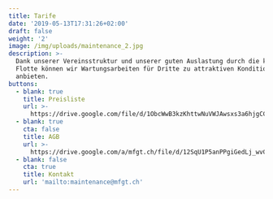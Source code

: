 ```yaml
---
title: Tarife
date: '2019-05-13T17:31:26+02:00'
draft: false
weight: '2'
image: /img/uploads/maintenance_2.jpg
description: >-
  Dank unserer Vereinsstruktur und unserer guten Auslastung durch die klubeigene
  Flotte können wir Wartungsarbeiten für Dritte zu attraktiven Konditionen
  anbieten.
buttons:
  - blank: true
    title: Preisliste
    url: >-
      https://drive.google.com/file/d/1ObcWwB3kzKhttwNuVWJAwsxs3a6hjgCC/view?usp=sharing
  - blank: true
    cta: false
    title: AGB
    url: >-
      https://drive.google.com/a/mfgt.ch/file/d/12SqU1P5anPPgiGedLj_wvCsEta5rjngj/view?usp=sharing
  - blank: false
    cta: true
    title: Kontakt
    url: 'mailto:maintenance@mfgt.ch'
---
```


